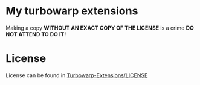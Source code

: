 # My turbowarp extensions
Making a copy **WITHOUT AN EXACT COPY OF THE LICENSE** is a crime
**DO NOT ATTEND TO DO IT!**
# License
License can be found in [Turbowarp-Extensions/LICENSE](https://github.com/Scratch2033YT/Turbowarp-Extensions/blob/main/LICENSE)
